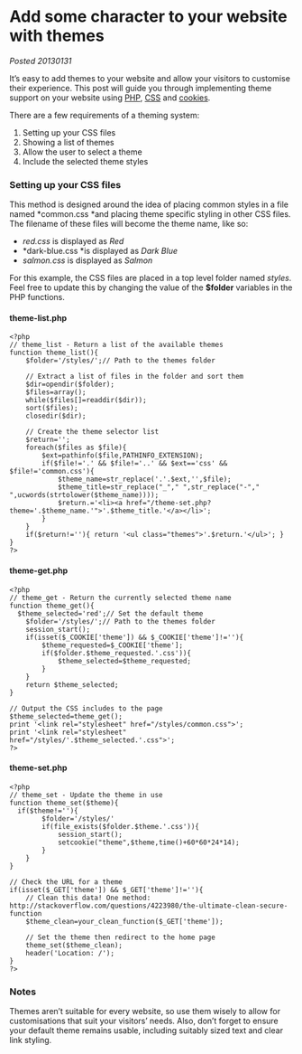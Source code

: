 # Add some character to your website with themes

*Posted 20130131*

It’s easy to add themes to your website and allow your visitors to customise their experience. This post will guide you through implementing theme support on your website using [PHP](http://php.net/), [CSS](http://en.wikipedia.org/wiki/Cascading_Style_Sheets) and [cookies](http://en.wikipedia.org/wiki/HTTP_cookie).

There are a few requirements of a theming system:

1. Setting up your CSS files
2. Showing a list of themes
3. Allow the user to select a theme
4. Include the selected theme styles

### Setting up your CSS files

This method is designed around the idea of placing common styles in a file named *common.css *and placing theme specific styling in other CSS files. The filename of these files will become the theme name, like so:

- *red.css* is displayed as *Red*
- *dark-blue.css *is displayed as *Dark Blue*
- *salmon.css* is displayed as *Salmon*

For this example, the CSS files are placed in a top level folder named *styles*. Feel free to update this by changing the value of the **$folder** variables in the PHP functions.

#### theme-list.php

	<?php
	// theme_list - Return a list of the available themes
	function theme_list(){
		$folder='/styles/';// Path to the themes folder

		// Extract a list of files in the folder and sort them
		$dir=opendir($folder);
		$files=array();
		while($files[]=readdir($dir));
		sort($files);
		closedir($dir);

		// Create the theme selector list
		$return='';
		foreach($files as $file){
			$ext=pathinfo($file,PATHINFO_EXTENSION);
			if($file!='.' && $file!='..' && $ext=='css' && $file!='common.css'){
				$theme_name=str_replace('.'.$ext,'',$file);
				$theme_title=str_replace("_"," ",str_replace("-"," ",ucwords(strtolower($theme_name))));
				$return.='<li><a href="/theme-set.php?theme='.$theme_name.'">'.$theme_title.'</a></li>';
			}
		}
		if($return!=''){ return '<ul class="themes">'.$return.'</ul>'; }
	}
	?>

#### theme-get.php

	<?php
	// theme_get - Return the currently selected theme name
	function theme_get(){
	  $theme_selected='red';// Set the default theme
		$folder='/styles/';// Path to the themes folder
		session_start();
		if(isset($_COOKIE['theme']) && $_COOKIE['theme']!=''){
			$theme_requested=$_COOKIE['theme'];
			if($folder.$theme_requested.'.css')){
				$theme_selected=$theme_requested;
			}
		}
		return $theme_selected;
	}

	// Output the CSS includes to the page
	$theme_selected=theme_get();
	print '<link rel="stylesheet" href="/styles/common.css">';
	print '<link rel="stylesheet" href="/styles/'.$theme_selected.'.css">';
	?>

#### theme-set.php

	<?php
	// theme_set - Update the theme in use
	function theme_set($theme){
	  if($theme!=''){
			$folder='/styles/'
			if(file_exists($folder.$theme.'.css')){
				session_start();
				setcookie("theme",$theme,time()+60*60*24*14);
			}
		}
	}

	// Check the URL for a theme
	if(isset($_GET['theme']) && $_GET['theme']!=''){
		// Clean this data! One method: http://stackoverflow.com/questions/4223980/the-ultimate-clean-secure-function
		$theme_clean=your_clean_function($_GET['theme']);

		// Set the theme then redirect to the home page
		theme_set($theme_clean);
		header('Location: /');
	}
	?>

### Notes

Themes aren’t suitable for every website, so use them wisely to allow for customisations that suit your visitors’ needs. Also, don’t forget to ensure your default theme remains usable, including suitably sized text and clear link styling.
